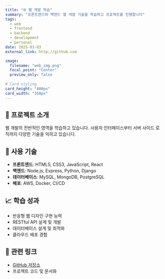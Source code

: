 ```yaml
---
title: "🌐 웹 개발 학습"
summary: "프론트엔드와 백엔드 웹 개발 기술을 학습하고 프로젝트를 진행합니다"
tags:
  - web
  - frontend
  - backend
  - development
  - personal
date: 2025-03-03
external_link: http://github.com

image:
  filename: "web_img.png"
  focal_point: "Center"
  preview_only: false
  
# Card styling
card_height: "400px"
card_width: "350px"
---
```


## 🎯 프로젝트 소개

웹 개발의 전반적인 영역을 학습하고 있습니다. 사용자 인터페이스부터 서버 사이드 로직까지 다양한 기술을 익히고 있습니다.

## 🔧 사용 기술
- **프론트엔드**: HTML5, CSS3, JavaScript, React
- **백엔드**: Node.js, Express, Python, Django
- **데이터베이스**: MySQL, MongoDB, PostgreSQL
- **배포**: AWS, Docker, CI/CD

## 📈 학습 성과
- 반응형 웹 디자인 구현 능력
- RESTful API 설계 및 개발
- 데이터베이스 설계 및 최적화
- 클라우드 배포 경험

## 🔗 관련 링크
- [GitHub 저장소](http://github.com)
- 프로젝트 코드 및 문서화